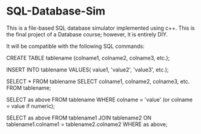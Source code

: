 # SQL-Database-Sim

This is a file-based SQL database simulator implemented using c++.
This is the final project of a Database course; however, it is entirely DIY.

It will be compatible with the following SQL commands:

CREATE TABLE tablename (colname1, colname2, colname3, etc.);

INSERT INTO tablename VALUES( value1, 'value2', 'value3', etc.);


SELECT * FROM tablename
SELECT colname1, colname2, colname3, etc. FROM tablename;


SELECT as above FROM tablename
WHERE colname = 'value' (or colname = value if numeric);


SELECT as above
FROM tablename1 JOIN tablename2
ON tablename1.colname1 = tablename2.colname2
WHERE as above;
